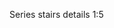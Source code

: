 <span class="transform-to-uppercase">Series stairs details <span class="highlight-red">1:5</span></span>